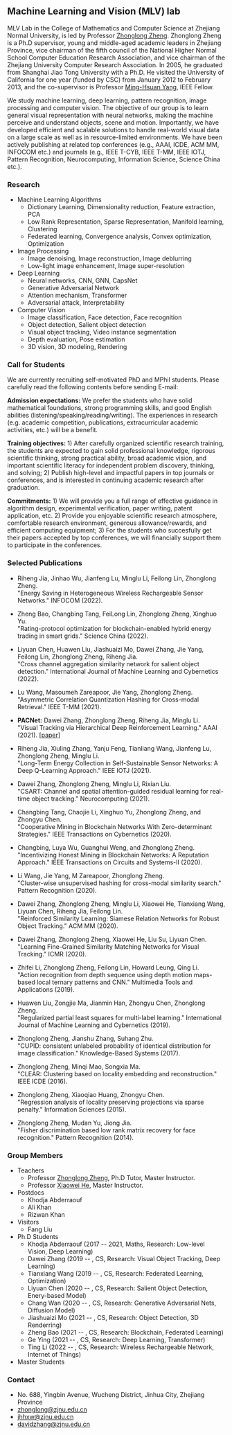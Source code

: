 ## Machine Learning and Vision (MLV) lab

MLV Lab in the College of Mathematics and Computer Science at Zhejiang Normal University, is led by Professor [Zhonglong Zheng](http://mypage.zjnu.edu.cn/ZZL4/zh_CN/index.htm). Zhonglong Zheng is a Ph.D supervisor, young and middle-aged academic leaders in Zhejiang Province, vice chairman of the fifth council of the National Higher Normal School Computer Education Research Association, and vice chairman of the Zhejiang University Computer Research Association. In 2005, he graduated from Shanghai Jiao Tong University with a Ph.D. He visited the University of California for one year (funded by CSC) from January 2012 to February 2013, and the co-supervisor is Professor [Ming-Hsuan Yang](https://faculty.ucmerced.edu/mhyang/), IEEE Fellow.


We study machine learning, deep learning, pattern recognition, image processing and computer vision. The objective of our group is to learn general visual representation with neural networks, making the machine perceive and understand objects, scene and motion. Importantly, we have developed efficient and scalable solutions to handle real-world visual data on a large scale as well as in resource-limited environments. We have been actively publishing at related top conferences (e.g., AAAI, ICDE, ACM MM, INFOCOM etc.) and journals (e.g., IEEE T-CYB, IEEE T-MM, IEEE IOTJ, Pattern Recognition, Neurocomputing, Information Science, Science China etc.). 


### Research
+ Machine Learning Algorithms
  + Dictionary Learning, Dimensionality reduction, Feature extraction, PCA
  + Low Rank Representation, Sparse Representation, Manifold learning, Clustering 
  + Federated learning, Convergence analysis, Convex optimization, Optimization
+ Image Processing
  + Image denoising, Image reconstruction, Image deblurring
  + Low-light image enhancement, Image super-resolution 
+ Deep Learning
  + Neural networks, CNN, GNN, CapsNet
  + Generative Adversarial Network
  + Attention mechanism, Transformer 
  + Adversarial attack, Interpretability
+ Computer Vision
  + Image classification, Face detection, Face recognition
  + Object detection, Salient object detection
  + Visual object tracking, Video instance segmentation
  + Depth evaluation, Pose estimation
  + 3D vision, 3D modeling, Rendering

  
### Call for Students 

We are currently recruiting self-motivated PhD and MPhil students. Please carefully read the following contents before sending E-mail:

**Admission expectations:** We prefer the students who have solid mathematical foundations, strong programming skills, and good English abilities (listening/speaking/reading/writing). The experiences in research (e.g. academic competition, publications, extracurricular academic activities, etc.) will be a benefit.

**Training objectives:** 1) After carefully organized scientific research training, the students are expected to gain solid professional knowledge, rigorous scientific thinking, strong practical ability, broad academic vision, and important scientific literacy for independent problem discovery, thinking, and solving; 2) Publish high-level and impactful papers in top journals or conferences, and is interested in continuing academic research after graduation.

**Commitments:** 1) We will provide you a full range of effective guidance in algorithm design, experimental verification, paper writing, patent application, etc. 2) Provide you enjoyable scientific research atmosphere, comfortable research environment, generous allowance/rewards, and efficient computing equipment; 3) For the students who succesfully get their papers accepted by top conferences, we will financially support them to participate in the conferences.


### Selected Publications
- Riheng Jia, Jinhao Wu, Jianfeng Lu, Minglu Li, Feilong Lin, Zhonglong Zheng.<br />
  "Energy Saving in Heterogeneous Wireless Rechargeable Sensor Networks." INFOCOM (2022).
  
- Zheng Bao, Changbing Tang, FeiLong Lin, Zhonglong Zheng, Xinghuo Yu.<br />
  "Rating-protocol optimization for blockchain-enabled hybrid energy trading in smart grids." Science China (2022).
  
- Liyuan Chen, Huawen Liu, Jiashuaizi Mo, Dawei Zhang, Jie Yang, Feilong Lin, Zhonglong Zheng, Riheng Jia.<br />
  "Cross channel aggregation similarity network for salient object detection." International Journal of Machine Learning and Cybernetics (2022).
  
- Lu Wang, Masoumeh Zareapoor, Jie Yang, Zhonglong Zheng.<br />
  "Asymmetric Correlation Quantization Hashing for Cross-modal Retrieval." IEEE T-MM (2021).
  
- **PACNet:** Dawei Zhang, Zhonglong Zheng, Riheng Jia, Minglu Li.<br />
  "Visual Tracking via Hierarchical Deep Reinforcement Learning." AAAI (2021).
  [[paper](https://ojs.aaai.org/index.php/AAAI/article/view/16443)] 

- Riheng Jia, Xiuling Zhang, Yanju Feng, Tianliang Wang, Jianfeng Lu, Zhonglong Zheng, Minglu Li.<br />
  "Long-Term Energy Collection in Self-Sustainable Sensor Networks: A Deep Q-Learning Approach." IEEE IOTJ (2021).
  
- Dawei Zhang, Zhonglong Zheng, Minglu Li, Rixian Liu.<br />
  "CSART: Channel and spatial attention-guided residual learning for real-time object tracking." Neurocomputing (2021).

- Changbing Tang, Chaojie Li, Xinghuo Yu, Zhonglong Zheng, and Zhongyu Chen.<br />
  "Cooperative Mining in Blockchain Networks With Zero-determinant Strategies." IEEE Transactions on Cybernetics (2020).

- Changbing, Luya Wu, Guanghui Weng, and Zhonglong Zheng.<br />
  "Incentivizing Honest Mining in Blockchain Networks: A Reputation Approach." IEEE Transactions on Circuits and Systems-II (2020).

- Li Wang, Jie Yang, M Zareapoor, Zhonglong Zheng.<br />
  "Cluster-wise unsupervised hashing for cross-modal similarity search." Pattern Recognition (2020).
  
- Dawei Zhang, Zhonglong Zheng, Minglu Li, Xiaowei He, Tianxiang Wang, Liyuan Chen, Riheng Jia, Feilong Lin.<br />
  "Reinforced Similarity Learning: Siamese Relation Networks for Robust Object Tracking." ACM MM (2020).
  
- Dawei Zhang, Zhonglong Zheng, Xiaowei He, Liu Su, Liyuan Chen.<br />
  "Learning Fine-Grained Similarity Matching Networks for Visual Tracking." ICMR (2020).
  
- Zhifei Li, Zhonglong Zheng, Feilong Lin, Howard Leung, Qing Li.<br />
  "Action recognition from depth sequence using depth motion maps-based local ternary patterns and CNN." Multimedia Tools and Applications (2019).

- Huawen Liu, Zongjie Ma, Jianmin Han, Zhongyu Chen, Zhonglong Zheng.<br />
  "Regularized partial least squares for multi-label learning." International Journal of Machine Learning and Cybernetics (2019).
  
- Zhonglong Zheng, Jianshu Zhang, Suhang Zhu.<br />
  "CUPID: consistent unlabeled probability of identical distribution for image classification." Knowledge-Based Systems (2017).

- Zhonglong Zheng, Minqi Mao, Songxia Ma.<br />
  "CLEAR: Clustering based on locality embedding and reconstruction." IEEE ICDE (2016).
  
- Zhonglong Zheng, Xiaoqiao Huang, Zhongyu Chen.<br />
  "Regression analysis of locality preserving projections via sparse penalty." Information Sciences (2015).
  
- Zhonglong Zheng, Mudan Yu, Jiong Jia.<br />
  "Fisher discrimination based low rank matrix recovery for face recognition." Pattern Recognition (2014).
  

### Group Members
+ Teachers
  + Professor [Zhonglong Zheng](http://mypage.zjnu.edu.cn/ZZL4/zh_CN/index.htm), Ph.D Tutor, Master Instructor. 
  + Professor [Xiaowei He](http://mypage.zjnu.edu.cn/HXW2/zh_CN/index.htm), Master Instructor. 
+ Postdocs
  + Khodja Abderraouf
  + Ali Khan
  + Rizwan Khan
+ Visitors
  + Fang Liu
+ Ph.D Students
  + Khodja Abderraouf (2017 -- 2021, Maths, Research: Low-level Vision, Deep Learning)
  + Dawei Zhang (2019 --  , CS, Research: Visual Object Tracking, Deep Learning)
  + Tianxiang Wang (2019 -- , CS, Research: Federated Learning, Optimization)
  + Liyuan Chen (2020 -- , CS, Research: Salient Object Detection, Enery-based Model)
  + Chang Wan (2020 -- , CS, Research: Generative Adversarial Nets, Diffusion Model)
  + Jiashuaizi Mo (2021 -- , CS, Research: Object Detection, 3D Renderring)
  + Zheng Bao (2021 -- , CS, Research: Blockchain, Federated Learning)
  + Ge Ying (2021 -- , CS, Research: Deep Learning, Transformer)
  + Ting Li (2022 -- , CS, Research: Wireless Rechargeable Network, Internet of Things)
+ Master Students


### Contact
+ No. 688, Yingbin Avenue, Wucheng District, Jinhua City, Zhejiang Province
+ zhonglong@zjnu.edu.cn
+ jhhxw@zjnu.edu.cn
+ davidzhang@zjnu.edu.cn
